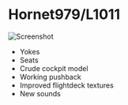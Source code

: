 Hornet979/L1011
========================

![Screenshot](https://github.com/Hornet979/L1011/blob/master/L1011.png)

- Yokes
- Seats
- Crude cockpit model
- Working pushback
- Improved flightdeck textures
- New sounds
